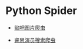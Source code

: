 # Python Spider

- [贴吧图片爬虫](https://github.com/A11Might/Python-Spider/blob/master/TieBa.py)

- [睿思演员搜索爬虫](https://github.com/A11Might/Python-Spider/blob/master/RuiSi.py)
